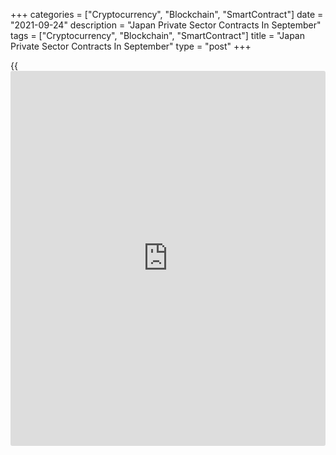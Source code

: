 +++
categories = ["Cryptocurrency", "Blockchain", "SmartContract"]
date = "2021-09-24"
description = "Japan Private Sector Contracts In September"
tags = ["Cryptocurrency", "Blockchain", "SmartContract"]
title = "Japan Private Sector Contracts In September"
type = "post"
+++

{{<iframe id="large-banner" src="https://www.bounty.group/#slide=13.0" width="100%" height="600" scrolling="no" style="border: 0px solid rgb(216, 221, 230); border-radius: 3px;">}}

Japan's private sector continued to contract in September but at a
slower pace, flash survey results from IHS Markit showed on Friday.

The au Jibun Bank composite output index rose to 47.7 in September from
45.5 in the previous month. A score below 50.0 indicates contraction.

The service sector shrank at a slower pace, while growth in
manufacturing eased in September.

The services Purchasing Managers' Index advanced to 47.4 from 42.9 a
month ago.

The manufacturing PMI declined to 51.2 from 52.7 in August. Both output
and new orders fell into negative territory.

For comments and feedback [contact](https://www.playgroundfx.com/contact/): editorial@rtt[news](https://www.letsplayfx.com/blog/forex-news-website/).com

[Economic News][1]

 **What parts of the world are seeing the best (and worst) economic
performances lately? Click[here][2] to check out our [Econ Scorecard][2]
and find out! See up-to-the-moment [ranking](https://www.playgroundfx.com/blog/crypto-exchange-ranking/)s for the best and worst
performers in [GDP][3], [unemployment rate][4], [inflation][2] and much
more.**

   1. www.rtt[news](https://www.letsplayfx.com/blog/forex-news-website/).com/Content/EconomicNews.aspx
   2. www.rtt[news](https://www.letsplayfx.com/blog/forex-news-website/).com/economic-scorecard/world-rank/CPI/highest-performance.aspx
   3. www.rtt[news](https://www.letsplayfx.com/blog/forex-news-website/).com/economic-scorecard/world-rank/GDP/highest-performance.aspx
   4. www.rtt[news](https://www.letsplayfx.com/blog/forex-news-website/).com/economic-scorecard/world-rank/unemployment-rate/lowest-performance.aspx
